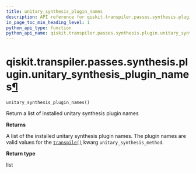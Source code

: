 ```yaml
---
title: unitary_synthesis_plugin_names
description: API reference for qiskit.transpiler.passes.synthesis.plugin.unitary_synthesis_plugin_names
in_page_toc_min_heading_level: 1
python_api_type: function
python_api_name: qiskit.transpiler.passes.synthesis.plugin.unitary_synthesis_plugin_names
---
```


# qiskit.transpiler.passes.synthesis.plugin.unitary\_synthesis\_plugin\_names[¶](#qiskit-transpiler-passes-synthesis-plugin-unitary-synthesis-plugin-names "Permalink to this headline")

<span id="qiskit.transpiler.passes.synthesis.plugin.unitary_synthesis_plugin_names" />

`unitary_synthesis_plugin_names()`

Return a list of installed unitary synthesis plugin names

**Returns**

A list of the installed unitary synthesis plugin names. The plugin names are valid values for the [`transpile()`](qiskit.compiler.transpile "qiskit.compiler.transpile") kwarg `unitary_synthesis_method`.

**Return type**

list

